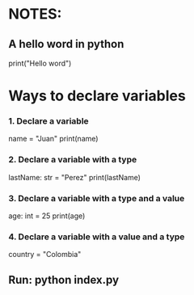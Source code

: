# NOTES:

## A hello word in python

print("Hello word")

# Ways to declare variables
### 1. Declare a variable
name = "Juan"
print(name)

### 2. Declare a variable with a type
lastName: str = "Perez"
print(lastName)

### 3. Declare a variable with a type and a value
age: int = 25
print(age)

### 4. Declare a variable with a value and a type
country = "Colombia"

## Run: python index.py